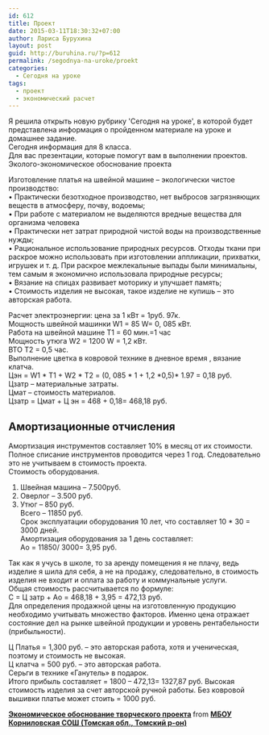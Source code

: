 ```yaml
---
id: 612
title: Проект
date: 2015-03-11T18:30:32+07:00
author: Лариса Бурухина
layout: post
guid: http://buruhina.ru/?p=612
permalink: /segodnya-na-uroke/proekt
categories:
  - Сегодня на уроке
tags:
  - проект
  - экономический расчет
---
```

Я решила открыть новую рубрику 'Сегодня на уроке', в которой будет представлена информация о пройденном материале на уроке и домашнее задание.  
Сегодня информация для 8 класса.  
Для вас презентации, которые помогут вам в выполнении проектов.  
Эколого-экономическое обоснование проекта

Изготовление платья на швейной машине – экологически чистое производство:  
• Практически безотходное производство, нет выбросов загрязняющих веществ в атмосферу, почву, водоемы;  
• При работе с материалом не выделяются вредные вещества для организма человека  
• Практически нет затрат природной чистой воды на производственные нужды;  
• Рациональное использование природных ресурсов. Отходы ткани при раскрое можно использовать при изготовлении аппликации, прихватки, игрушек и т. д. При раскрое межлекальные выпады были минимальны, тем самым я экономично использовала природные ресурсы;  
• Вязание на спицах развивает моторику и улучшает память;  
• Стоимость изделия не высокая, такое изделие не купишь – это авторская работа.

Расчет электроэнергии: цена за 1 кВт = 1руб. 97к.  
Мощность швейной машинки W1 = 85 W= 0, 085 кВт.  
Работа на швейной машине Т1 = 60 мин.=1 час  
Мощность утюга W2 = 1200 W = 1,2 кВт.  
ВТО Т2 = 0,5 час.  
Выполнение цветка в ковровой технике в дневное время , вязание клатча.  
Цэн = W1 \* T1 + W2 \* T2 = (0, 085 \* 1 + 1,2 \*0,5)* 1.97 = 0,18 руб.  
Цзатр – материальные затраты.  
Цмат – стоимость материалов.  
Цзатр = Цмат + Ц эн = 468 + 0,18= 468,18 руб.

## Амортизационные отчисления

Амортизация инструментов составляет 10% в месяц от их стоимости. Полное списание инструментов проводится через 1 год. Следовательно это не учитываем в стоимость проекта.  
Стоимость оборудования.  
1. Швейная машина – 7.500руб.  
2. Оверлог – 3.500 руб.  
3. Утюг – 850 руб.  
Всего – 11850 руб.  
Срок эксплуатации оборудования 10 лет, что составляет 10 * 30 = 3000 дней.  
Амортизация оборудования за 1 день составляет:  
Ао = 11850/ 3000= 3,95 руб.

Так как я учусь в школе, то за аренду помещения я не плачу, ведь изделие я шила для себя, а не на продажу, следовательно, в стоимость изделия не входит и оплата за работу и коммунальные услуги.  
Общая стоимость рассчитывается по формуле:  
С = Ц затр + Ао = 468,18 + 3,95 = 472,13 руб.  
Для определения продажной цены на изготовленную продукцию необходимо учитывать множество факторов. Именно цена отражает состояние дел на рынке швейной продукции и уровень рентабельности (прибыльности).

Ц Платья = 1,300 руб. – это авторская работа, хотя и ученическая, поэтому и стоимость не высокая.  
Ц клатча = 500 руб. – это авторская работа.  
Серьги в технике «Ганутель» в подарок.  
Итого прибыль составляет = 1800 – 472,13= 1327,87 руб. Высокая стоимость изделия за счет авторской ручной работы. Без ковровой вышивки платье может стоить = 1000 руб.



<div style="margin-bottom:5px">
  <strong> <a href="https://www.slideshare.net/viktorz1986/1-45700593" title="Экономическое обоснование творческого проекта" target="_blank">Экономическое обоснование творческого проекта</a> </strong> from <strong><a href="http://www.slideshare.net/viktorz1986" target="_blank">МБОУ Корниловская СОШ (Томская обл., Томский р-он)</a></strong>
</div>